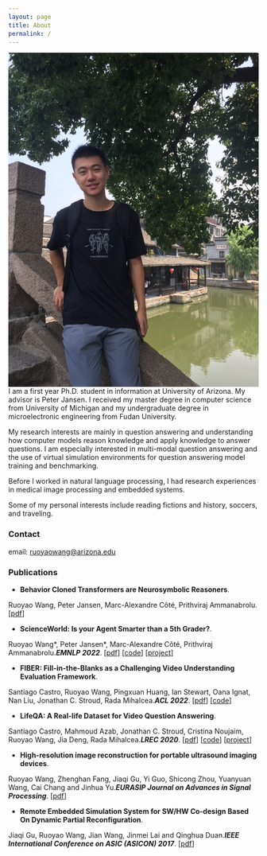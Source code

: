 ```yaml
---
layout: page
title: About
permalink: /
---
```

<img class="self-photo" style="float:right; padding-left:10px" src="images/IMG_0440.JPG">

I am a first year Ph.D. student in information at University of Arizona. My advisor is Peter Jansen. I received my master degree in computer science from University of Michigan and my undergraduate degree in microelectronic engineering from Fudan University.

My research interests are mainly in question answering and understanding how computer models reason knowledge and apply knowledge to answer questions. I am especially interested in multi-modal question answering and the use of virtual simulation environments for question answering model training and benchmarking.

Before I worked in natural language processing, I had research experiences in medical image processing and embedded systems.

Some of my personal interests include reading fictions and history, soccers, and traveling.

### Contact
email: ruoyaowang@arizona.edu

### Publications

- **Behavior Cloned Transformers are Neurosymbolic Reasoners**.

Ruoyao Wang, Peter Jansen, Marc-Alexandre Côté, Prithviraj Ammanabrolu.
[[pdf](https://arxiv.org/abs/2210.07382)]

- **ScienceWorld: Is your Agent Smarter than a 5th Grader?**.

Ruoyao Wang\*, Peter Jansen\*, Marc-Alexandre Côté, Prithviraj Ammanabrolu.___EMNLP 2022___.
[[pdf](https://arxiv.org/pdf/2203.07540v1.pdf)]
[[code](https://github.com/allenai/ScienceWorld)]
[[project](https://sciworld.apps.allenai.org/)]

- **FIBER: Fill-in-the-Blanks as a Challenging Video Understanding Evaluation Framework**.

Santiago Castro, Ruoyao Wang, Pingxuan Huang, Ian Stewart, Oana Ignat, Nan Liu, Jonathan C. Stroud, Rada Mihalcea.___ACL 2022___.
[[pdf](https://arxiv.org/abs/2104.04182)]
[[code](https://github.com/MichiganNLP/video-fill-in-the-blank)]

- **LifeQA: A Real-life Dataset for Video Question Answering**.

Santiago Castro, Mahmoud Azab, Jonathan C. Stroud, Cristina Noujaim, Ruoyao Wang, Jia Deng, Rada Mihalcea.___LREC 2020___.
[[pdf](http://www.lrec-conf.org/proceedings/lrec2020/pdf/2020.lrec-1.536.pdf)]
[[code](https://github.com/mmazab/LifeQA)]
[[project](https://lit.eecs.umich.edu/lifeqa/)]

- **High-resolution image reconstruction for portable ultrasound imaging devices**.

Ruoyao Wang, Zhenghan Fang, Jiaqi Gu, Yi Guo, Shicong Zhou, Yuanyuan Wang, Cai Chang and Jinhua Yu.___EURASIP Journal on Advances in Signal Processing___.
[[pdf](https://link.springer.com/content/pdf/10.1186/s13634-019-0649-x.pdf)]

- **Remote Embedded Simulation System for SW/HW Co-design Based On Dynamic Partial Reconfiguration**.

Jiaqi Gu, Ruoyao Wang, Jian Wang, Jinmei Lai and Qinghua Duan.___IEEE International Conference on ASIC (ASICON) 2017___.
[[pdf](https://ieeexplore.ieee.org/document/8252498)]